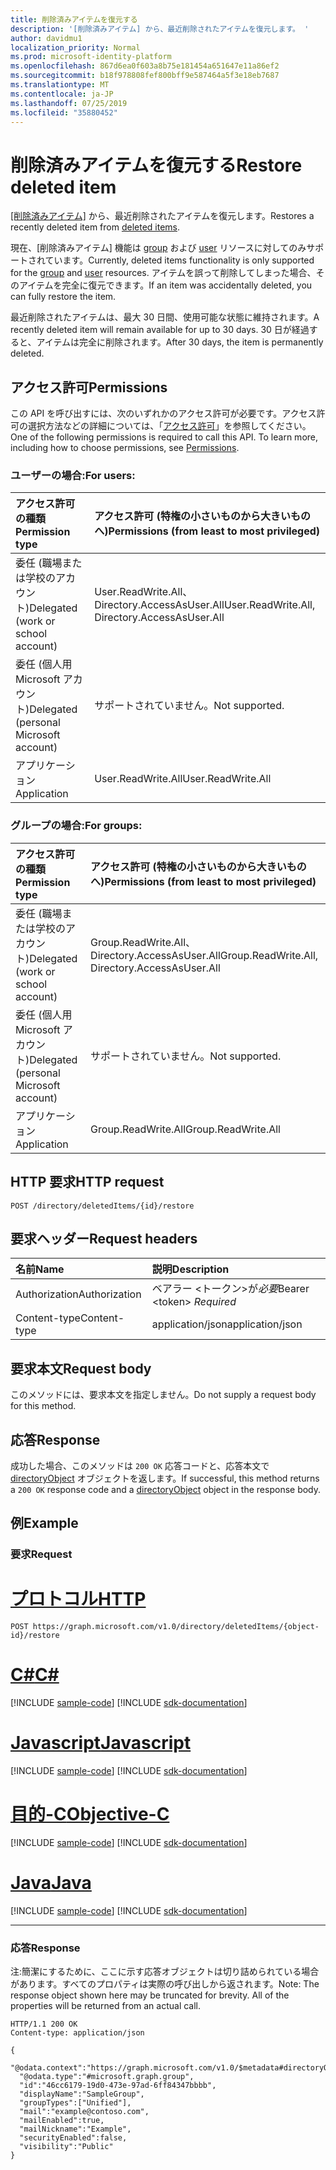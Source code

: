 ```yaml
---
title: 削除済みアイテムを復元する
description: '[削除済みアイテム] から、最近削除されたアイテムを復元します。 '
author: davidmu1
localization_priority: Normal
ms.prod: microsoft-identity-platform
ms.openlocfilehash: 867d6ea0f603a8b75e181454a651647e11a86ef2
ms.sourcegitcommit: b18f978808fef800bff9e587464a5f3e18eb7687
ms.translationtype: MT
ms.contentlocale: ja-JP
ms.lasthandoff: 07/25/2019
ms.locfileid: "35880452"
---
```

# <a name="restore-deleted-item"></a><span data-ttu-id="cdd17-103">削除済みアイテムを復元する</span><span class="sxs-lookup"><span data-stu-id="cdd17-103">Restore deleted item</span></span>

<span data-ttu-id="cdd17-104">[[削除済みアイテム]](../resources/directory.md) から、最近削除されたアイテムを復元します。</span><span class="sxs-lookup"><span data-stu-id="cdd17-104">Restores a recently deleted item from [deleted items](../resources/directory.md).</span></span> 

<span data-ttu-id="cdd17-105">現在、[削除済みアイテム] 機能は [group](../resources/group.md) および [user](../resources/user.md) リソースに対してのみサポートされています。</span><span class="sxs-lookup"><span data-stu-id="cdd17-105">Currently, deleted items functionality is only supported for the [group](../resources/group.md) and [user](../resources/user.md) resources.</span></span> <span data-ttu-id="cdd17-106">アイテムを誤って削除してしまった場合、そのアイテムを完全に復元できます。</span><span class="sxs-lookup"><span data-stu-id="cdd17-106">If an item was accidentally deleted, you can fully restore the item.</span></span>

<span data-ttu-id="cdd17-107">最近削除されたアイテムは、最大 30 日間、使用可能な状態に維持されます。</span><span class="sxs-lookup"><span data-stu-id="cdd17-107">A recently deleted item will remain available for up to 30 days.</span></span> <span data-ttu-id="cdd17-108">30 日が経過すると、アイテムは完全に削除されます。</span><span class="sxs-lookup"><span data-stu-id="cdd17-108">After 30 days, the item is permanently deleted.</span></span>

## <a name="permissions"></a><span data-ttu-id="cdd17-109">アクセス許可</span><span class="sxs-lookup"><span data-stu-id="cdd17-109">Permissions</span></span>
<span data-ttu-id="cdd17-p103">この API を呼び出すには、次のいずれかのアクセス許可が必要です。アクセス許可の選択方法などの詳細については、「[アクセス許可](/graph/permissions-reference)」を参照してください。</span><span class="sxs-lookup"><span data-stu-id="cdd17-p103">One of the following permissions is required to call this API. To learn more, including how to choose permissions, see [Permissions](/graph/permissions-reference).</span></span>

### <a name="for-users"></a><span data-ttu-id="cdd17-112">ユーザーの場合:</span><span class="sxs-lookup"><span data-stu-id="cdd17-112">For users:</span></span>

|<span data-ttu-id="cdd17-113">アクセス許可の種類</span><span class="sxs-lookup"><span data-stu-id="cdd17-113">Permission type</span></span>      | <span data-ttu-id="cdd17-114">アクセス許可 (特権の小さいものから大きいものへ)</span><span class="sxs-lookup"><span data-stu-id="cdd17-114">Permissions (from least to most privileged)</span></span>              |
|:--------------------|:---------------------------------------------------------|
|<span data-ttu-id="cdd17-115">委任 (職場または学校のアカウント)</span><span class="sxs-lookup"><span data-stu-id="cdd17-115">Delegated (work or school account)</span></span> | <span data-ttu-id="cdd17-116">User.ReadWrite.All、Directory.AccessAsUser.All</span><span class="sxs-lookup"><span data-stu-id="cdd17-116">User.ReadWrite.All, Directory.AccessAsUser.All</span></span> |
|<span data-ttu-id="cdd17-117">委任 (個人用 Microsoft アカウント)</span><span class="sxs-lookup"><span data-stu-id="cdd17-117">Delegated (personal Microsoft account)</span></span> | <span data-ttu-id="cdd17-118">サポートされていません。</span><span class="sxs-lookup"><span data-stu-id="cdd17-118">Not supported.</span></span> |
|<span data-ttu-id="cdd17-119">アプリケーション</span><span class="sxs-lookup"><span data-stu-id="cdd17-119">Application</span></span> | <span data-ttu-id="cdd17-120">User.ReadWrite.All</span><span class="sxs-lookup"><span data-stu-id="cdd17-120">User.ReadWrite.All</span></span> |

### <a name="for-groups"></a><span data-ttu-id="cdd17-121">グループの場合:</span><span class="sxs-lookup"><span data-stu-id="cdd17-121">For groups:</span></span>

|<span data-ttu-id="cdd17-122">アクセス許可の種類</span><span class="sxs-lookup"><span data-stu-id="cdd17-122">Permission type</span></span>      | <span data-ttu-id="cdd17-123">アクセス許可 (特権の小さいものから大きいものへ)</span><span class="sxs-lookup"><span data-stu-id="cdd17-123">Permissions (from least to most privileged)</span></span>              |
|:--------------------|:---------------------------------------------------------|
|<span data-ttu-id="cdd17-124">委任 (職場または学校のアカウント)</span><span class="sxs-lookup"><span data-stu-id="cdd17-124">Delegated (work or school account)</span></span> | <span data-ttu-id="cdd17-125">Group.ReadWrite.All、Directory.AccessAsUser.All</span><span class="sxs-lookup"><span data-stu-id="cdd17-125">Group.ReadWrite.All, Directory.AccessAsUser.All</span></span> |
|<span data-ttu-id="cdd17-126">委任 (個人用 Microsoft アカウント)</span><span class="sxs-lookup"><span data-stu-id="cdd17-126">Delegated (personal Microsoft account)</span></span> | <span data-ttu-id="cdd17-127">サポートされていません。</span><span class="sxs-lookup"><span data-stu-id="cdd17-127">Not supported.</span></span>    |
|<span data-ttu-id="cdd17-128">アプリケーション</span><span class="sxs-lookup"><span data-stu-id="cdd17-128">Application</span></span> | <span data-ttu-id="cdd17-129">Group.ReadWrite.All</span><span class="sxs-lookup"><span data-stu-id="cdd17-129">Group.ReadWrite.All</span></span> |

## <a name="http-request"></a><span data-ttu-id="cdd17-130">HTTP 要求</span><span class="sxs-lookup"><span data-stu-id="cdd17-130">HTTP request</span></span>
<!-- { "blockType": "ignored" } -->
```http
POST /directory/deletedItems/{id}/restore
```

## <a name="request-headers"></a><span data-ttu-id="cdd17-131">要求ヘッダー</span><span class="sxs-lookup"><span data-stu-id="cdd17-131">Request headers</span></span>
| <span data-ttu-id="cdd17-132">名前</span><span class="sxs-lookup"><span data-stu-id="cdd17-132">Name</span></span>       | <span data-ttu-id="cdd17-133">説明</span><span class="sxs-lookup"><span data-stu-id="cdd17-133">Description</span></span>|
|:---------------|:----------|
| <span data-ttu-id="cdd17-134">Authorization</span><span class="sxs-lookup"><span data-stu-id="cdd17-134">Authorization</span></span>  | <span data-ttu-id="cdd17-135">ベアラー &lt;トークン&gt;が*必要*</span><span class="sxs-lookup"><span data-stu-id="cdd17-135">Bearer &lt;token&gt; *Required*</span></span>|
| <span data-ttu-id="cdd17-136">Content-type</span><span class="sxs-lookup"><span data-stu-id="cdd17-136">Content-type</span></span> | <span data-ttu-id="cdd17-137">application/json</span><span class="sxs-lookup"><span data-stu-id="cdd17-137">application/json</span></span> |

## <a name="request-body"></a><span data-ttu-id="cdd17-138">要求本文</span><span class="sxs-lookup"><span data-stu-id="cdd17-138">Request body</span></span>
<span data-ttu-id="cdd17-139">このメソッドには、要求本文を指定しません。</span><span class="sxs-lookup"><span data-stu-id="cdd17-139">Do not supply a request body for this method.</span></span>

## <a name="response"></a><span data-ttu-id="cdd17-140">応答</span><span class="sxs-lookup"><span data-stu-id="cdd17-140">Response</span></span>

<span data-ttu-id="cdd17-141">成功した場合、このメソッドは `200 OK` 応答コードと、応答本文で [directoryObject](../resources/directoryobject.md) オブジェクトを返します。</span><span class="sxs-lookup"><span data-stu-id="cdd17-141">If successful, this method returns a `200 OK` response code and a [directoryObject](../resources/directoryobject.md) object in the response body.</span></span>

## <a name="example"></a><span data-ttu-id="cdd17-142">例</span><span class="sxs-lookup"><span data-stu-id="cdd17-142">Example</span></span>
### <a name="request"></a><span data-ttu-id="cdd17-143">要求</span><span class="sxs-lookup"><span data-stu-id="cdd17-143">Request</span></span>


# <a name="httptabhttp"></a>[<span data-ttu-id="cdd17-144">プロトコル</span><span class="sxs-lookup"><span data-stu-id="cdd17-144">HTTP</span></span>](#tab/http)
<!-- {
  "blockType": "request",
  "name": "create_directoryobject_from_directory"
}-->
```http
POST https://graph.microsoft.com/v1.0/directory/deletedItems/{object-id}/restore
```
# <a name="ctabcsharp"></a>[<span data-ttu-id="cdd17-145">C#</span><span class="sxs-lookup"><span data-stu-id="cdd17-145">C#</span></span>](#tab/csharp)
[!INCLUDE [sample-code](../includes/snippets/csharp/create-directoryobject-from-directory-csharp-snippets.md)]
[!INCLUDE [sdk-documentation](../includes/snippets/snippets-sdk-documentation-link.md)]

# <a name="javascripttabjavascript"></a>[<span data-ttu-id="cdd17-146">Javascript</span><span class="sxs-lookup"><span data-stu-id="cdd17-146">Javascript</span></span>](#tab/javascript)
[!INCLUDE [sample-code](../includes/snippets/javascript/create-directoryobject-from-directory-javascript-snippets.md)]
[!INCLUDE [sdk-documentation](../includes/snippets/snippets-sdk-documentation-link.md)]

# <a name="objective-ctabobjc"></a>[<span data-ttu-id="cdd17-147">目的-C</span><span class="sxs-lookup"><span data-stu-id="cdd17-147">Objective-C</span></span>](#tab/objc)
[!INCLUDE [sample-code](../includes/snippets/objc/create-directoryobject-from-directory-objc-snippets.md)]
[!INCLUDE [sdk-documentation](../includes/snippets/snippets-sdk-documentation-link.md)]

# <a name="javatabjava"></a>[<span data-ttu-id="cdd17-148">Java</span><span class="sxs-lookup"><span data-stu-id="cdd17-148">Java</span></span>](#tab/java)
[!INCLUDE [sample-code](../includes/snippets/java/create-directoryobject-from-directory-java-snippets.md)]
[!INCLUDE [sdk-documentation](../includes/snippets/snippets-sdk-documentation-link.md)]

---

### <a name="response"></a><span data-ttu-id="cdd17-149">応答</span><span class="sxs-lookup"><span data-stu-id="cdd17-149">Response</span></span>
<span data-ttu-id="cdd17-p104">注:簡潔にするために、ここに示す応答オブジェクトは切り詰められている場合があります。すべてのプロパティは実際の呼び出しから返されます。</span><span class="sxs-lookup"><span data-stu-id="cdd17-p104">Note: The response object shown here may be truncated for brevity. All of the properties will be returned from an actual call.</span></span>
<!-- {
  "blockType": "response",
  "truncated": true,
  "@odata.type": "microsoft.graph.directoryObject"
} -->
```http
HTTP/1.1 200 OK
Content-type: application/json

{
  "@odata.context":"https://graph.microsoft.com/v1.0/$metadata#directoryObjects/$entity",
  "@odata.type":"#microsoft.graph.group",
  "id":"46cc6179-19d0-473e-97ad-6ff84347bbbb",
  "displayName":"SampleGroup",
  "groupTypes":["Unified"],
  "mail":"example@contoso.com",
  "mailEnabled":true,
  "mailNickname":"Example",
  "securityEnabled":false,
  "visibility":"Public"
}
```

<!-- uuid: 8fcb5dbc-d5aa-4681-8e31-b001d5168d79
2015-10-25 14:57:30 UTC -->
<!-- {
  "type": "#page.annotation",
  "description": "Create deletedItem",
  "keywords": "",
  "section": "documentation",
  "tocPath": "",
  "suppressions": [
  ]
}-->
